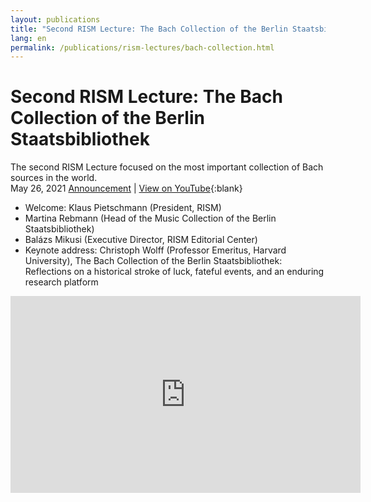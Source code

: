 ```yaml
---
layout: publications
title: "Second RISM Lecture: The Bach Collection of the Berlin Staatsbibliothek"
lang: en
permalink: /publications/rism-lectures/bach-collection.html
---
```


# Second RISM Lecture: The Bach Collection of the Berlin Staatsbibliothek  
The second RISM Lecture focused on the most important collection of Bach sources in the world.  
May 26, 2021
[Announcement](/events/2021/04/29/second-rism-lecture-bach-collection-berlin-staatsbibliothek.html) | [View on YouTube](https://youtu.be/Op5iQncmZ30){:blank}  

- Welcome: Klaus Pietschmann (President, RISM)   
- Martina Rebmann (Head of the Music Collection of the Berlin Staatsbibliothek)   
- Balázs Mikusi (Executive Director, RISM Editorial Center)   
- Keynote address: Christoph Wolff (Professor Emeritus, Harvard University), The Bach Collection of the Berlin Staatsbibliothek: Reflections on a historical stroke of luck, fateful events, and an enduring research platform  

<iframe width="560" height="315" src="https://www.youtube.com/embed/Op5iQncmZ30" title="YouTube video player" frameborder="0" allow="accelerometer; autoplay; clipboard-write; encrypted-media; gyroscope; picture-in-picture; web-share" allowfullscreen></iframe>  
